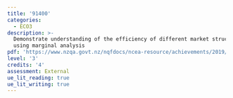 ```yaml
---
title: '91400'
categories:
  - ECO3
description: >-
  Demonstrate understanding of the efficiency of different market structures
  using marginal analysis
pdf: 'https://www.nzqa.govt.nz/nqfdocs/ncea-resource/achievements/2019/as91400.pdf'
level: '3'
credits: '4'
assessment: External
ue_lit_reading: true
ue_lit_writing: true
---
```



